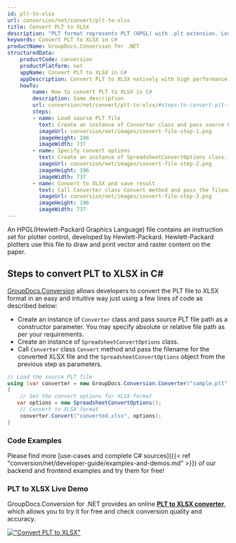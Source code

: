 ```yaml
---
id: plt-to-xlsx
url: conversion/net/convert/plt-to-xlsx
title: Convert PLT to XLSX
description: "PLT format represents PLT (HPGL) with .plt extension. Learn how to convert PLT to XLSX file programmatically in C# language using GroupDocs.Conversion for .NET library."
keywords: Convert PLT to XLSX in C#
productName: GroupDocs.Conversion for .NET
structuredData:
    productCode: conversion
    productPlatform: net
    appName: Convert PLT to XLSX in C#
    appDescription: Convert PLT to XLSX natively with high performance using C# language and server side GroupDocs.Conversion for .NET APIs, without the use of any software like Microsoft or Open Office.
    howTo:
        name: How to convert PLT to XLSX in C# 
        description: Some description
        url: conversion/net/convert/plt-to-xlsx/#steps-to-convert-plt-to-xlsx-in-c
        steps:
        - name: Load source PLT file 
          text: Create an instance of Converter class and pass source PLT file path as a constructor parameter. You may specify absolute or relative file path as per your requirements. 
          imageUrl: conversion/net/images/convert-file-step-1.png
          imageHeight: 196
          imageWidth: 737
        - name: Specify convert options 
          text: Create an instance of SpreadsheetConvertOptions class.
          imageUrl: conversion/net/images/convert-file-step-2.png
          imageHeight: 196
          imageWidth: 737
        - name: Convert to XLSX and save result 
          text: Call Converter class Convert method and pass the filename for the converted HTML file and the SpreadsheetConvertOptions object from the previous step as parameters.
          imageUrl: conversion/net/images/convert-file-step-3.png
          imageHeight: 196
          imageWidth: 737
---
```


An HPGL(Hewlett-Packard Graphics Language) file contains an instruction set for plotter control, developed by Hewlett-Packard. Hewlett-Packard plotters use this file to draw and print vector and raster content on the paper.

## Steps to convert PLT to XLSX in C#

[GroupDocs.Conversion](https://products.groupdocs.com/conversion/net) allows developers to convert the PLT file to XLSX format in an easy and intuitive way just using a few lines of code as described below:

* Create an instance of `Converter` class and pass source PLT file path as a constructor parameter. You may specify absolute or relative file path as per your requirements. 
* Create an instance of `SpreadsheetConvertOptions` class.
* Call `Converter` class `Convert` method and pass the filename for the converted XLSX file and the `SpreadsheetConvertOptions` object from the previous step as parameters.

```csharp
// Load the source PLT file
using (var converter = new GroupDocs.Conversion.Converter("sample.plt"))
{
    // Set the convert options for XLSX format
   var options = new SpreadsheetConvertOptions();
    // Convert to XLSX format
    converter.Convert("converted.xlsx", options);
}
```

### Code Examples

Please find more [use-cases and complete C# sources]({{< ref "conversion/net/developer-guide/examples-and-demos.md" >}}) of our backend and frontend examples and try them for free!

### PLT to XLSX Live Demo

GroupDocs.Conversion for .NET provides an online [**PLT to XLSX converter**](https://products.groupdocs.app/conversion/plt-to-xlsx), which allows you to try it for free and check conversion quality and accuracy.

[!["Convert PLT to XLSX"](conversion/net/images/convert-to-xlsx/convert-plt-to-xlsx.png)](https://products.groupdocs.app/conversion/plt-to-xlsx)